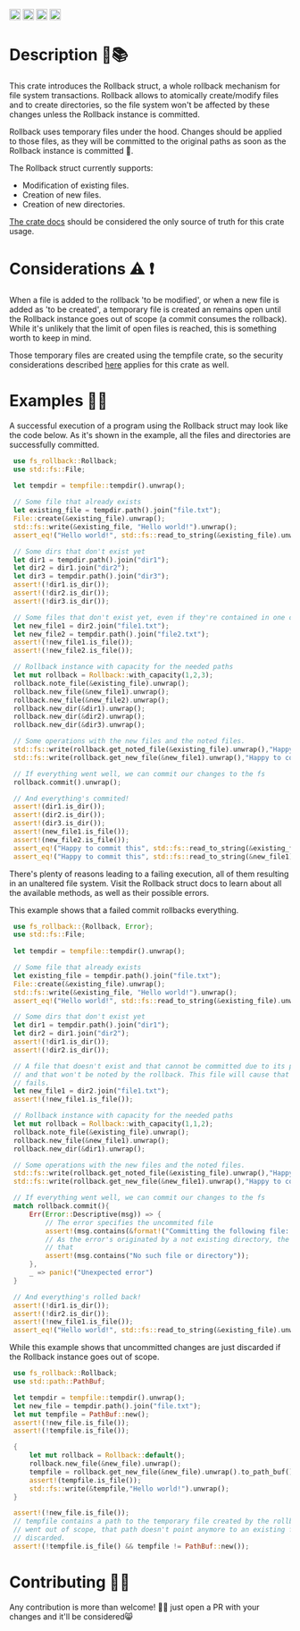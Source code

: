 [<img alt="CI Workflow" src="https://img.shields.io/github/actions/workflow/status/tsenovilla/fs_rollback/ci.yml?branch=main&style=for-the-badge&logo=github&label=CI" height="20">](https://github.com/tsenovilla/fs_rollback/actions/workflows/ci.yml)
[<img alt="Codecov" src="https://img.shields.io/codecov/c/github/tsenovilla/fs_rollback?style=for-the-badge&logo=codecov" height="20">](https://codecov.io/gh/tsenovilla/fs_rollback)
[<img alt="Crates.io" src="https://img.shields.io/crates/v/fs_rollback.svg?style=for-the-badge&color=fc8d62&logo=rust" height="20">](https://crates.io/crates/fs_rollback)
[<img alt="docs.rs" src="https://img.shields.io/badge/docs.rs-fs_rollback-66c2a5?style=for-the-badge&labelColor=555555&logo=docs.rs" height="20">](https://docs.rs/fs_rollback)

# Description 📖📚

This crate introduces the Rollback struct, a whole rollback mechanism for file system
transactions. Rollback allows to atomically create/modify files and to create directories, so
the file system won't be affected by these changes unless the Rollback instance is committed. 

Rollback uses temporary files under the hood. Changes should be applied to those files, as they will 
be committed to the original paths as soon as the Rollback instance is committed 🦾. 

The Rollback struct currently supports:  
- Modification of existing files.
- Creation of new files.
- Creation of new directories.

[The crate docs](https://docs.rs/fs_rollback/latest/fs_rollback) should be considered the only source of
truth for this crate usage.

# Considerations ⚠️ ❗️

When a file is added to the rollback 'to be modified', or when a new file is added as
'to be created', a temporary file is created an remains open until the Rollback instance goes
out of scope (a commit consumes the rollback). While it's unlikely that the limit of open files
is reached, this is something worth to keep in mind.

Those temporary files are created using the tempfile crate, so the security considerations
described [here](https://docs.rs/tempfile/latest/tempfile/) applies for this crate as well.

# Examples 📌📝

A successful execution of a program using the Rollback struct may look like the code below. As
it's shown in the example, all the files and directories are successfully committed.

```rust
 use fs_rollback::Rollback;
 use std::fs::File;
     
 let tempdir = tempfile::tempdir().unwrap();

 // Some file that already exists
 let existing_file = tempdir.path().join("file.txt");
 File::create(&existing_file).unwrap();
 std::fs::write(&existing_file, "Hello world!").unwrap();
 assert_eq!("Hello world!", std::fs::read_to_string(&existing_file).unwrap());

 // Some dirs that don't exist yet
 let dir1 = tempdir.path().join("dir1");
 let dir2 = dir1.join("dir2");
 let dir3 = tempdir.path().join("dir3");
 assert!(!dir1.is_dir());
 assert!(!dir2.is_dir());
 assert!(!dir3.is_dir());

 // Some files that don't exist yet, even if they're contained in one of the non-existing dirs above
 let new_file1 = dir2.join("file1.txt");
 let new_file2 = tempdir.path().join("file2.txt");
 assert!(!new_file1.is_file());
 assert!(!new_file2.is_file());

 // Rollback instance with capacity for the needed paths
 let mut rollback = Rollback::with_capacity(1,2,3);
 rollback.note_file(&existing_file).unwrap();
 rollback.new_file(&new_file1).unwrap();
 rollback.new_file(&new_file2).unwrap();
 rollback.new_dir(&dir1).unwrap();
 rollback.new_dir(&dir2).unwrap();
 rollback.new_dir(&dir3).unwrap();

 // Some operations with the new files and the noted files.
 std::fs::write(rollback.get_noted_file(&existing_file).unwrap(),"Happy to commit this").unwrap();
 std::fs::write(rollback.get_new_file(&new_file1).unwrap(),"Happy to commit this").unwrap();

 // If everything went well, we can commit our changes to the fs
 rollback.commit().unwrap();

 // And everything's commited!
 assert!(dir1.is_dir());
 assert!(dir2.is_dir());
 assert!(dir3.is_dir());
 assert!(new_file1.is_file());
 assert!(new_file2.is_file());
 assert_eq!("Happy to commit this", std::fs::read_to_string(&existing_file).unwrap());
 assert_eq!("Happy to commit this", std::fs::read_to_string(&new_file1).unwrap());
```

There's plenty of reasons leading to a failing execution, all of them resulting in an unaltered
file system. Visit the Rollback struct docs to learn about all the available methods, as well
as their possible errors.

This example shows that a failed commit rollbacks everything.

```rust
 use fs_rollback::{Rollback, Error};
 use std::fs::File;
     
 let tempdir = tempfile::tempdir().unwrap();

 // Some file that already exists
 let existing_file = tempdir.path().join("file.txt");
 File::create(&existing_file).unwrap();
 std::fs::write(&existing_file, "Hello world!").unwrap();
 assert_eq!("Hello world!", std::fs::read_to_string(&existing_file).unwrap());

 // Some dirs that don't exist yet
 let dir1 = tempdir.path().join("dir1");
 let dir2 = dir1.join("dir2");
 assert!(!dir1.is_dir());
 assert!(!dir2.is_dir());

 // A file that doesn't exist and that cannot be committed due to its parent dir doesn't exist
 // and that won't be noted by the rollback. This file will cause that the rollback commit
 // fails.
 let new_file1 = dir2.join("file1.txt");
 assert!(!new_file1.is_file());

 // Rollback instance with capacity for the needed paths
 let mut rollback = Rollback::with_capacity(1,1,2);
 rollback.note_file(&existing_file).unwrap();
 rollback.new_file(&new_file1).unwrap();
 rollback.new_dir(&dir1).unwrap();

 // Some operations with the new files and the noted files.
 std::fs::write(rollback.get_noted_file(&existing_file).unwrap(),"Happy to commit this").unwrap();
 std::fs::write(rollback.get_new_file(&new_file1).unwrap(),"Happy to commit this").unwrap();

 // If everything went well, we can commit our changes to the fs
 match rollback.commit(){
     Err(Error::Descriptive(msg)) => {
         // The error specifies the uncommited file
         assert!(msg.contains(&format!("Committing the following file: {}",new_file1.display())));
         // As the error's originated by a not existing directory, the message also explains
         // that
         assert!(msg.contains("No such file or directory"));
     },
     _ => panic!("Unexpected error")
 }

 // And everything's rolled back!
 assert!(!dir1.is_dir());
 assert!(!dir2.is_dir());
 assert!(!new_file1.is_file());
 assert_eq!("Hello world!", std::fs::read_to_string(&existing_file).unwrap());
```

While this example shows that uncommitted changes are just discarded if the Rollback instance
goes out of scope.

```rust
 use fs_rollback::Rollback;
 use std::path::PathBuf;

 let tempdir = tempfile::tempdir().unwrap();
 let new_file = tempdir.path().join("file.txt");
 let mut tempfile = PathBuf::new();
 assert!(!new_file.is_file());
 assert!(!tempfile.is_file());

 {
     let mut rollback = Rollback::default();
     rollback.new_file(&new_file).unwrap();
     tempfile = rollback.get_new_file(&new_file).unwrap().to_path_buf();
     assert!(tempfile.is_file());
     std::fs::write(&tempfile,"Hello world!").unwrap();
 }

 assert!(!new_file.is_file());
 // tempfile contains a path to the temporary file created by the rollback, but as the rollback
 // went out of scope, that path doesn't point anymore to an existing file. That file was
 // discarded.
 assert!(!tempfile.is_file() && tempfile != PathBuf::new());
```

# Contributing 🤝🚀

Any contribution is more than welcome! 🤝🦾 just open a PR with your changes and it'll be considered😸

